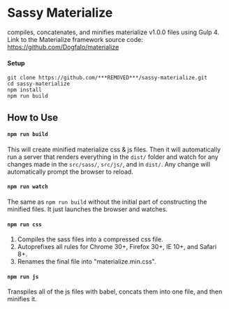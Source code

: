 # Sassy Materialize
compiles, concatenates, and minifies materialize v1.0.0 files using Gulp 4. 
Link to the Materialize framework source code: https://github.com/Dogfalo/materialize

#### Setup
```
git clone https://github.com/***REMOVED***/sassy-materialize.git
cd sassy-materialize
npm install
npm run build
```

## How to Use

#### `npm run build`
This will create minified materialize css & js files. Then it will automatically run a server that renders everything in the `dist/` folder and watch for any changes made in the `src/sass/`, `src/js/`, and in `dist/`. Any change will automatically prompt the browser to reload.

#### `npm run watch`
The same as `npm run build` without the initial part of constructing the minified files. It just launches the browser and watches.

#### `npm run css`
1. Compiles the sass files into a compressed css file.
2. Autoprefixes all rules for Chrome 30+, Firefox 30+, IE 10+, and Safari 8+.
3. Renames the final file into "materialize.min.css".

#### `npm run js`
Transpiles all of the js files with babel, concats them into one file, and then minifies it.